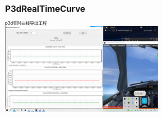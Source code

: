 # P3dRealTimeCurve
p3d实时曲线导出工程
![p3d实时曲线导出效果](https://github.com/Sayori-h/P3dRealTimeCurve/blob/main/curve.png)
